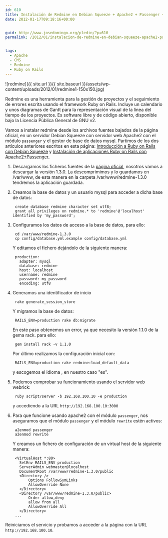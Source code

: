 ```yaml
---
id: 610
title: Instalación de Redmine en Debian Squeeze + Apache2 + Passenger + mySql
date: 2012-01-17T09:18:16+00:00


guid: http://www.josedomingo.org/pledin/?p=610
permalink: /2012/01/instalacion-de-redmine-en-debian-squeeze-apache2-passenger-mysql/


tags:
  - Apache
  - CMS
  - Redmine
  - Ruby on Rails
---
```

![redmine]({{ site.url }}{{ site.baseurl }}/assets/wp-content/uploads/2012/01/redmine1-150x150.jpg)
  
Redmine es una herramienta para la gestión de proyectos y el seguimiento de errores escrita usando el framework Ruby on Rails. Incluye un calendario y unos diagramas de Gantt para la representación visual de la línea del tiempo de los proyectos. Es software libre y de código abierto, disponible bajo la Licencia Pública General de GNU v2.

Vamos a instalar redmine desde los archivos fuentes bajados de la página oficial, en un servidor Debian Squeeze con servidor web Apache2 con el módulo `passenger` y el gestor de base de datos mysql. Partimos de los dos artículos anteriores escritos en esta página: [Introducción a Ruby on Rails con Debian Squeeze](http://www.josedomingo.org/pledin/2012/01/introduccion-a-ruby-on-rails-con-debian-squeeze/ "Introducción a Ruby on Rails con Debian Squeeze") y [Instalación de aplicaciones Ruby on Rails con Apache2+Passenger.](http://www.josedomingo.org/pledin/2012/01/instalacion-de-aplicaciones-ruby-on-rails-con-apache2passenger/ "Instalación de aplicaciones Ruby on Rails con Apache2+Passenger")

1. Descargamos los ficheros fuentes de la [página oficial](http://rubyforge.org/frs/?group_id=1850), nosotros vamos a descargar la versión 1.3.0. La descomprimimos y lo guardamos en /var/www, de esta manera en la carpeta /var/www/redmine-1.3.0 tendremos la aplicación guardada.
2. Creamos la base de datos y un usuario mysql para acceder a dicha base de datos:

        create database redmine character set utf8;
        grant all privileges on redmine.* to 'redmine'@'localhost' identified by 'my_password';

3. Configuramos los datos de acceso a la base de datos, para ello:

        cd /var/www/redmine-1.3.0
        cp config/database.yml.example config/database.yml

    Y editamos el fichero dejándolo de la siguiente manera:

        production:
          adapter: mysql
          database: redmine
          host: localhost
          username: redmine
          password: my_password
          encoding: utf8

4. Generamos una identificador de inicio

        rake generate_session_store

    Y migramos la base de datos:

        RAILS_ENV=production rake db:migrate

    En este paso obtenemos un error, ya que necesito la versión 1.1.0 de la gema rack. para ello:

        gem install rack -v 1.1.0

    Por último realizamos la configuración inicial con:

        RAILS_ENV=production rake redmine:load_default_data

    y escogemos el idioma , en nuestro caso "es".

5. Podemos comprobar su funcionamiento usando el servidor web webrick:

        ruby script/server -b 192.168.100.10 -e production

    y accediendo a la URL `http://192.168.100.10:3000`

6. Para que funcione usando apache2 con el módulo `passenger`, nos aseguramos que el módulo `passenger` y el módulo `rewrite` estén activos:

        a2enmod passenger
        a2enmod rewrite

    Y creamos un fichero de configuración de un virtual host de la siguiente manera:

        <VirtualHost *:80>
          SetEnv RAILS_ENV production
          ServerAdmin webmaster@localhost
          DocumentRoot /var/www/redmine-1.3.0/public
          <Directory />
              Options FollowSymLinks
              AllowOverride None
          </Directory>
          <Directory /var/www/redmine-1.3.0/public>
              Order allow,deny
              allow from all
              AllowOverride All
          </Directory>
        ...

Reiniciamos el servicio y probamos a acceder a la página con la URL `http://192.168.100.10`.